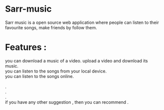 # Sarr-music
Sarr music is a open source web application  where people can listen to their favourite songs, make friends by follow them.
<h1>Features : </h1>
  you can download a music of a video. upload a video and download its music.<br>
  you can listen to the songs from your local device.<br>
  you can listen to the songs online.<br>
  <br>.
  <br>.
  <br>.
  <br>
  if you have any other suggestion , then you can recommend .

